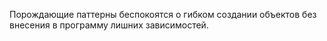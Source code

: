 Порождающие паттерны беспокоятся о гибком создании объектов без внесения в программу лишних зависимостей.